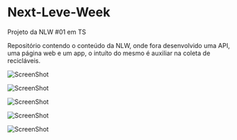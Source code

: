 # Next-Leve-Week
Projeto da NLW #01 em TS

Repositório contendo o conteúdo da NLW, onde fora desenvolvido uma API, uma página web e um app, o intuíto do mesmo é auxiliar na coleta de recicláveis.

![ScreenShot](https://cdn.discordapp.com/attachments/692229943689740349/718494842686013511/ecoleta1.png)

![ScreenShot](https://cdn.discordapp.com/attachments/692229943689740349/718494853444403285/ecoleta2.png)

![ScreenShot](https://cdn.discordapp.com/attachments/692229943689740349/718164794628374558/Screenshot_2020-06-04-15-02-00-868_host.exp.exponent.jpg)

![ScreenShot](https://cdn.discordapp.com/attachments/692229943689740349/718164795467104395/Screenshot_2020-06-04-15-02-16-471_host.exp.exponent.jpg)

![ScreenShot](https://cdn.discordapp.com/attachments/692229943689740349/718164813720584282/Screenshot_2020-06-04-15-02-24-632_host.exp.exponent.jpg)
